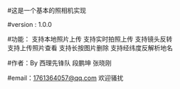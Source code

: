 #这是一个基本的照相机实现

#version : 1.0.0

#功能：
  支持本地照片上传
  支持实时拍照上传
  支持镜头反转   
  支持上传照片查看
  支持长按图片删除
  支持经纬度反解析地名

#作者：By 西理先锋队 段鹏坤 张晓刚

#email：1761364057@qq.com
        欢迎骚扰


